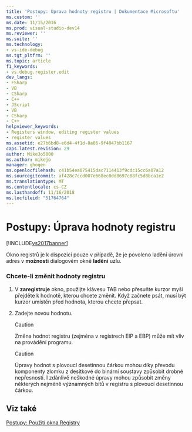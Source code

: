 ```yaml
---
title: 'Postupy: Úprava hodnoty registru | Dokumentace Microsoftu'
ms.custom: ''
ms.date: 11/15/2016
ms.prod: visual-studio-dev14
ms.reviewer: ''
ms.suite: ''
ms.technology:
- vs-ide-debug
ms.tgt_pltfrm: ''
ms.topic: article
f1_keywords:
- vs.debug.register.edit
dev_langs:
- FSharp
- VB
- CSharp
- C++
- JScript
- VB
- CSharp
- C++
helpviewer_keywords:
- Registers window, editing register values
- register values
ms.assetid: e27b6bd8-e6d4-4f1d-8a86-9f4047bb1167
caps.latest.revision: 29
author: MikeJo5000
ms.author: mikejo
manager: ghogen
ms.openlocfilehash: c41b54ea075415dac7114413f9cdc15cc6a07a12
ms.sourcegitcommit: af428c7ccd007e668ec0dd8697c88fc5d8bca1e2
ms.translationtype: MT
ms.contentlocale: cs-CZ
ms.lasthandoff: 11/16/2018
ms.locfileid: "51764764"
---
```

# <a name="how-to-edit-a-register-value"></a>Postupy: Úprava hodnoty registru
[!INCLUDE[vs2017banner](../includes/vs2017banner.md)]

Okno registrů je k dispozici pouze v případě, že je povoleno ladění úrovni adres v **možnosti** dialogovém okně **ladění** uzlu.  
  
### <a name="to-change-the-value-of-a-register"></a>Chcete-li změnit hodnoty registru  
  
1.  V **zaregistruje** okno, použijte klávesu TAB nebo přesuňte kurzor myši přejděte k hodnotě, kterou chcete změnit. Když začnete psát, musí být kurzor umístěn před hodnota, kterou chcete přepsat.  
  
2.  Zadejte novou hodnotu.  
  
    > [!CAUTION]
    >  Změna hodnot registru (zejména v registrech EIP a EBP) může mít vliv na provádění programu.  
  
    > [!CAUTION]
    >  Úpravy hodnot s plovoucí desetinnou čárkou mohou díky převodu komponenty zlomku z desítkové do binární soustavy způsobit drobné nepřesnosti. I zdánlivě neškodné úpravy mohou způsobit změny některých nejméně významných bitů v registru s plovoucí desetinnou čárkou.  
  
## <a name="see-also"></a>Viz také  
 [Postupy: Použití okna Registry](../debugger/how-to-use-the-registers-window.md)





